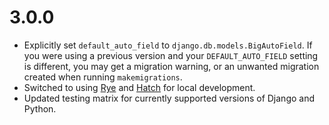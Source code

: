 # 3.0.0

* Explicitly set `default_auto_field` to `django.db.models.BigAutoField`. If you were
  using a previous version and your `DEFAULT_AUTO_FIELD` setting is different, you may
  get a migration warning, or an unwanted migration created when running
  `makemigrations`.
* Switched to using [Rye](https://rye.astral.sh) and
  [Hatch](https://hatch.pypa.io/latest/) for local development.
* Updated testing matrix for currently supported versions of Django and Python.
